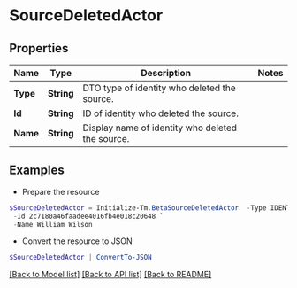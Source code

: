 # SourceDeletedActor
## Properties

Name | Type | Description | Notes
------------ | ------------- | ------------- | -------------
**Type** | **String** | DTO type of identity who deleted the source. | 
**Id** | **String** | ID of identity who deleted the source. | 
**Name** | **String** | Display name of identity who deleted the source. | 

## Examples

- Prepare the resource
```powershell
$SourceDeletedActor = Initialize-Tm.BetaSourceDeletedActor  -Type IDENTITY `
 -Id 2c7180a46faadee4016fb4e018c20648 `
 -Name William Wilson
```

- Convert the resource to JSON
```powershell
$SourceDeletedActor | ConvertTo-JSON
```

[[Back to Model list]](../README.md#documentation-for-models) [[Back to API list]](../README.md#documentation-for-api-endpoints) [[Back to README]](../README.md)

